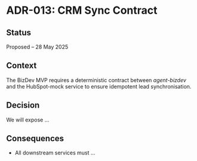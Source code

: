 # ADR-013: CRM Sync Contract

## Status
Proposed – 28 May 2025

## Context
The BizDev MVP requires a deterministic contract between *agent-bizdev*
and the HubSpot-mock service to ensure idempotent lead synchronisation.

## Decision
We will expose ...

<!-- TODO: fill out tables for endpoint schema, retry semantics, id mapping -->

## Consequences
* All downstream services must ...
